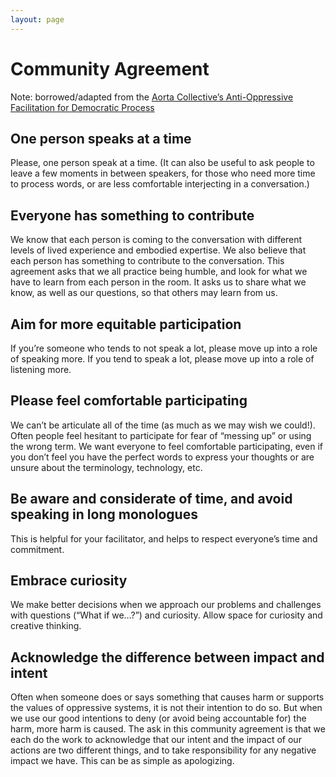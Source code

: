 ```yaml
---
layout: page
---
```


# Community Agreement

Note: borrowed/adapted from the [Aorta Collective’s Anti-Oppressive Facilitation for Democratic Process](https://aorta.coop/portfolio_page/anti-oppressive-facilitation/)

## One person speaks at a time
Please, one person speak at a time. (It can also be useful to ask people to leave a few moments in between speakers, for those who need more time to process words, or are less comfortable interjecting in a conversation.)

## Everyone has something to contribute
We know that each person is coming to the conversation with different levels of lived experience and embodied expertise. We also believe that each person has something to contribute to the conversation. This agreement asks that we all practice being humble, and look for what we have to learn from each person in the room. It asks us to share what we know, as well as our questions, so that others may learn from us.

## Aim for more equitable participation
If you’re someone who tends to not speak a lot, please move up into a role of speaking more. If you tend to speak a lot, please move up into a role of listening more.

## Please feel comfortable participating
We can’t be articulate all of the time (as much as we may wish we could!). Often people feel hesitant to participate for fear of “messing up” or using the wrong term. We want everyone to feel comfortable participating, even if you don’t feel you have the perfect words to express your thoughts or are unsure about the terminology, technology, etc.

## Be aware and considerate of time, and avoid speaking in long monologues
This is helpful for your facilitator, and helps to respect everyone’s time and commitment.

## Embrace curiosity
We make better decisions when we approach our problems and challenges with questions (“What if we…?”) and curiosity. Allow space for curiosity and creative thinking.

## Acknowledge the difference between impact and intent
Often when someone does or says something that causes harm or supports the values of oppressive systems, it is not their intention to do so. But when we use our good intentions to deny (or avoid being accountable for) the harm, more harm is caused. The ask in this community agreement is that we each do the work to acknowledge that our intent and the impact of our actions are two different things, and to take responsibility for any negative impact we have. This can be as simple as apologizing.
